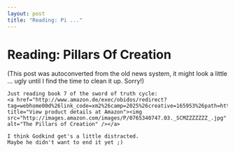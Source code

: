 ```yaml
---
layout: post
title: "Reading: Pi ..."
---
```

<h1>Reading: Pillars Of Creation</h1>
(This post was autoconverted from the old news system,
it might look a little ... ugly until I find the time
to clean it up.
Sorry!)

    Just reading book 7 of the sword of truth cycle:
    <a href="http://www.amazon.de/exec/obidos/redirect?tag=webhome00d%26link_code=xm2%26camp=2025%26creative=165953%26path=http://www.amazon.de/gp/redirect.html%253fASIN=0765340747%2526location=/o/ASIN/0765340747%25253FSubscriptionId=0EMV44A9A5YT1RVDGZ82" title="View product details at Amazon"><img src="http://images.amazon.com/images/P/0765340747.03._SCMZZZZZZZ_.jpg" alt="The Pillars of Creation" /></a>
    
    I think Godkind get's a little distracted.
    Maybe he didn't want to end it yet ;)
    

